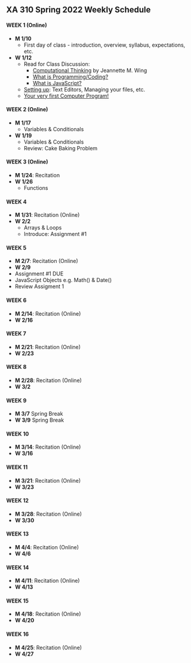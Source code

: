 ## XA 310 Spring 2022 Weekly Schedule



#### WEEK 1 (Online)
- **M	1/10**
  - First day of class - introduction, overview, syllabus, expectations, etc. 
- **W	1/12**
  - Read for Class Discussion: 
    - [Computational Thinking](https://www.cs.cmu.edu/afs/cs/usr/wing/www/publications/Wing06.pdf)  by Jeannette M. Wing
    - [What is Programming/Coding?](https://hackr.io/blog/what-is-programming)
    - [What is JavaScript?](https://www.youtube.com/watch?v=nItSSTwBvSU) 
  - [Setting up](/Documents/settingup.md): Text Editors, Managing your files, etc. 
  - [Your very first Computer Program!](/Documents/firstprogram.md)    

#### WEEK 2 (Online)

- **M	1/17**
  - Variables & Conditionals
- **W	1/19**
  - Variables & Conditionals
  - Review: Cake Baking Problem

#### WEEK 3 (Online)
- **M	1/24**: Recitation 
- **W	1/26**
  - Functions
  

#### WEEK 4 

- **M	1/31**: Recitation (Online)
- **W	2/2**
  - Arrays & Loops
  - Introduce: Assignment #1

#### WEEK 5
- **M	2/7**: Recitation (Online)
- **W	2/9**
 - Assignment #1 DUE
 - JavaScript Objects e.g. Math() & Date()
 - Review Assigment 1

#### WEEK 6
- **M	2/14**: Recitation (Online)
- **W	2/16**

#### WEEK 7
- **M	2/21**: Recitation (Online)
- **W	2/23**

#### WEEK 8 
- **M	2/28**: Recitation (Online)
- **W	3/2**

#### WEEK 9
- **M	3/7** Spring Break
- **W	3/9** Spring Break

#### WEEK 10
- **M	3/14**: Recitation (Online)
- **W	3/16**

#### WEEK 11
- **M	3/21**: Recitation (Online)
- **W	3/23**
#### WEEK 12
- **M	3/28**: Recitation (Online)
- **W	3/30**

#### WEEK 13
- **M	4/4**: Recitation (Online)
- **W	4/6**

#### WEEK 14
- **M	4/11**: Recitation (Online)
- **W	4/13**
#### WEEK 15
- **M	4/18**: Recitation (Online)
- **W	4/20**

#### WEEK 16
- **M	4/25**: Recitation (Online)
- **W	4/27**

